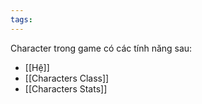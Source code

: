 ```yaml
---
tags:
---
```

Character trong game có các tính năng sau:
- [[Hệ]]
- [[Characters Class]]
- [[Characters Stats]]
